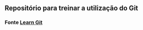 ## Repositório para treinar a utilização do Git

### Fonte [Learn Git](https://learngitbranching.js.org/?locale=pt_BR)
